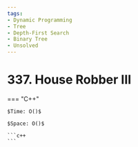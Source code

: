 ```yaml
---
tags:
- Dynamic Programming
- Tree
- Depth-First Search
- Binary Tree
- Unsolved
---
```



# 337. House Robber III

=== "C++"

    $Time: O()$

    $Space: O()$

    ```c++
    ```